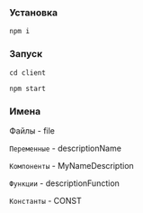 ### Установка
`npm i `
### Запуск
`cd client`

`npm start`

### Имена 
Файлы - file

`Переменные` - descriptionName 

`Компоненты` - MyNameDescription

`Функции` - descriptionFunction

`Константы` - CONST
